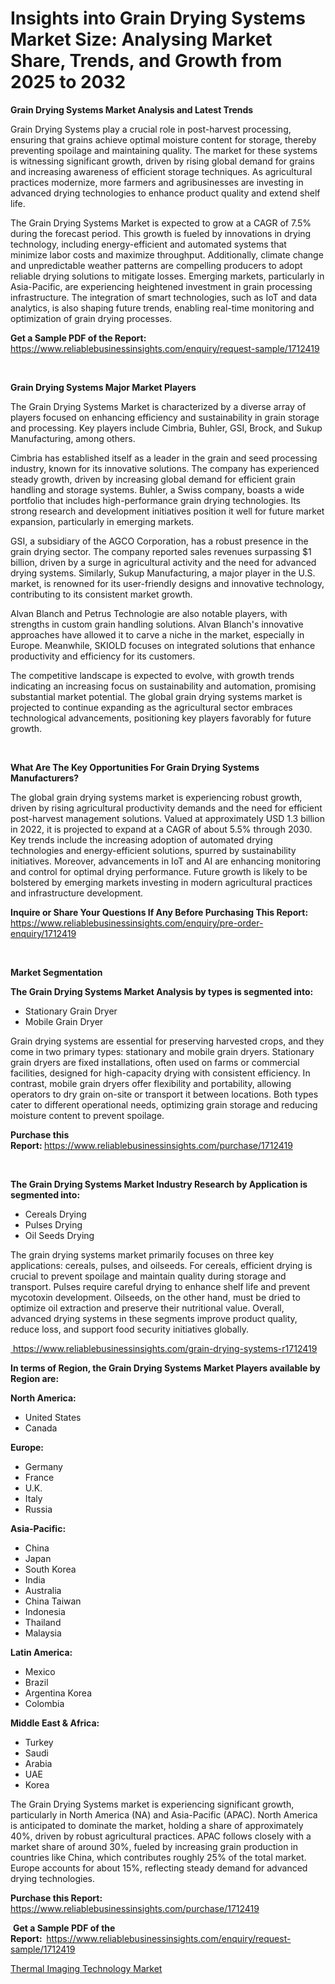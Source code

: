 <p><h1>Insights into Grain Drying Systems Market Size: Analysing Market Share, Trends, and Growth from 2025 to 2032</h1></p><p><strong>Grain Drying Systems Market Analysis and Latest Trends</strong></p>
<p><p>Grain Drying Systems play a crucial role in post-harvest processing, ensuring that grains achieve optimal moisture content for storage, thereby preventing spoilage and maintaining quality. The market for these systems is witnessing significant growth, driven by rising global demand for grains and increasing awareness of efficient storage techniques. As agricultural practices modernize, more farmers and agribusinesses are investing in advanced drying technologies to enhance product quality and extend shelf life.</p><p>The Grain Drying Systems Market is expected to grow at a CAGR of 7.5% during the forecast period. This growth is fueled by innovations in drying technology, including energy-efficient and automated systems that minimize labor costs and maximize throughput. Additionally, climate change and unpredictable weather patterns are compelling producers to adopt reliable drying solutions to mitigate losses. Emerging markets, particularly in Asia-Pacific, are experiencing heightened investment in grain processing infrastructure. The integration of smart technologies, such as IoT and data analytics, is also shaping future trends, enabling real-time monitoring and optimization of grain drying processes.</p></p>
<p><strong>Get a Sample PDF of the Report:&nbsp;</strong> <a href="https://www.reliablebusinessinsights.com/enquiry/request-sample/1712419?utm_campaign=3106&utm_medium=2&utm_source=Github&utm_content=ia&utm_term=28032025&utm_id=grain-drying-systems">https://www.reliablebusinessinsights.com/enquiry/request-sample/1712419</a></p>
<p>&nbsp;</p>
<p><strong>Grain Drying Systems Major Market Players</strong></p>
<p><p>The Grain Drying Systems Market is characterized by a diverse array of players focused on enhancing efficiency and sustainability in grain storage and processing. Key players include Cimbria, Buhler, GSI, Brock, and Sukup Manufacturing, among others.</p><p>Cimbria has established itself as a leader in the grain and seed processing industry, known for its innovative solutions. The company has experienced steady growth, driven by increasing global demand for efficient grain handling and storage systems. Buhler, a Swiss company, boasts a wide portfolio that includes high-performance grain drying technologies. Its strong research and development initiatives position it well for future market expansion, particularly in emerging markets.</p><p>GSI, a subsidiary of the AGCO Corporation, has a robust presence in the grain drying sector. The company reported sales revenues surpassing $1 billion, driven by a surge in agricultural activity and the need for advanced drying systems. Similarly, Sukup Manufacturing, a major player in the U.S. market, is renowned for its user-friendly designs and innovative technology, contributing to its consistent market growth.</p><p>Alvan Blanch and Petrus Technologie are also notable players, with strengths in custom grain handling solutions. Alvan Blanch's innovative approaches have allowed it to carve a niche in the market, especially in Europe. Meanwhile, SKIOLD focuses on integrated solutions that enhance productivity and efficiency for its customers.</p><p>The competitive landscape is expected to evolve, with growth trends indicating an increasing focus on sustainability and automation, promising substantial market potential. The global grain drying systems market is projected to continue expanding as the agricultural sector embraces technological advancements, positioning key players favorably for future growth.</p></p>
<p>&nbsp;</p>
<p><strong>What Are The Key Opportunities For Grain Drying Systems Manufacturers?</strong></p>
<p><p>The global grain drying systems market is experiencing robust growth, driven by rising agricultural productivity demands and the need for efficient post-harvest management solutions. Valued at approximately USD 1.3 billion in 2022, it is projected to expand at a CAGR of about 5.5% through 2030. Key trends include the increasing adoption of automated drying technologies and energy-efficient solutions, spurred by sustainability initiatives. Moreover, advancements in IoT and AI are enhancing monitoring and control for optimal drying performance. Future growth is likely to be bolstered by emerging markets investing in modern agricultural practices and infrastructure development.</p></p>
<p><strong>Inquire or Share Your Questions If Any Before Purchasing This Report:</strong> <a href="https://www.reliablebusinessinsights.com/enquiry/pre-order-enquiry/1712419?utm_campaign=3106&utm_medium=2&utm_source=Github&utm_content=ia&utm_term=28032025&utm_id=grain-drying-systems">https://www.reliablebusinessinsights.com/enquiry/pre-order-enquiry/1712419</a></p>
<p>&nbsp;</p>
<p><strong>Market Segmentation</strong></p>
<p><strong>The Grain Drying Systems Market Analysis by types is segmented into:</strong></p>
<p><ul><li>Stationary Grain Dryer</li><li>Mobile Grain Dryer</li></ul></p>
<p><p>Grain drying systems are essential for preserving harvested crops, and they come in two primary types: stationary and mobile grain dryers. Stationary grain dryers are fixed installations, often used on farms or commercial facilities, designed for high-capacity drying with consistent efficiency. In contrast, mobile grain dryers offer flexibility and portability, allowing operators to dry grain on-site or transport it between locations. Both types cater to different operational needs, optimizing grain storage and reducing moisture content to prevent spoilage.</p></p>
<p><strong>Purchase this Report:&nbsp;</strong><a href="https://www.reliablebusinessinsights.com/purchase/1712419?utm_campaign=3106&utm_medium=2&utm_source=Github&utm_content=ia&utm_term=28032025&utm_id=grain-drying-systems">https://www.reliablebusinessinsights.com/purchase/1712419</a></p>
<p>&nbsp;</p>
<p><strong>The Grain Drying Systems Market Industry Research by Application is segmented into:</strong></p>
<p><ul><li>Cereals Drying</li><li>Pulses Drying</li><li>Oil Seeds Drying</li></ul></p>
<p><p>The grain drying systems market primarily focuses on three key applications: cereals, pulses, and oilseeds. For cereals, efficient drying is crucial to prevent spoilage and maintain quality during storage and transport. Pulses require careful drying to enhance shelf life and prevent mycotoxin development. Oilseeds, on the other hand, must be dried to optimize oil extraction and preserve their nutritional value. Overall, advanced drying systems in these segments improve product quality, reduce loss, and support food security initiatives globally.</p></p>
<p><a href="https://www.reliablebusinessinsights.com/grain-drying-systems-r1712419?utm_campaign=3106&utm_medium=2&utm_source=Github&utm_content=ia&utm_term=28032025&utm_id=grain-drying-systems">&nbsp;https://www.reliablebusinessinsights.com/grain-drying-systems-r1712419</a></p>
<p><strong>In terms of Region, the Grain Drying Systems Market Players available by Region are:</strong></p>
<p>
    <p> <strong> North America: </strong>
        <ul>
            <li>United States</li>
            <li>Canada</li>
        </ul>
        </p> 
    <p> <strong> Europe: </strong>
        <ul>
            <li>Germany</li>
            <li>France</li>
            <li>U.K.</li>
            <li>Italy</li>
            <li>Russia</li>
        </ul>
        </p> 
    <p> <strong> Asia-Pacific: </strong>
        <ul>
            <li>China</li>
            <li>Japan</li>
            <li>South Korea</li>
            <li>India</li>
            <li>Australia</li>
            <li>China Taiwan</li>
            <li>Indonesia</li>
            <li>Thailand</li>
            <li>Malaysia</li>
        </ul>
        </p> 
    <p> <strong> Latin America: </strong>
        <ul>
            <li>Mexico</li>
            <li>Brazil</li>
            <li>Argentina Korea</li>
            <li>Colombia</li>
        </ul>
        </p> 
    <p> <strong> Middle East & Africa: </strong>
        <ul>
            <li>Turkey</li>
            <li>Saudi</li>
            <li>Arabia</li>
            <li>UAE</li>
            <li>Korea</li>
        </ul>
    </p>
    </p>
<p><p>The Grain Drying Systems market is experiencing significant growth, particularly in North America (NA) and Asia-Pacific (APAC). North America is anticipated to dominate the market, holding a share of approximately 40%, driven by robust agricultural practices. APAC follows closely with a market share of around 30%, fueled by increasing grain production in countries like China, which contributes roughly 25% of the total market. Europe accounts for about 15%, reflecting steady demand for advanced drying technologies.</p></p>
<p><strong>Purchase this Report: </strong><a href="https://www.reliablebusinessinsights.com/purchase/1712419?utm_campaign=3106&utm_medium=2&utm_source=Github&utm_content=ia&utm_term=28032025&utm_id=grain-drying-systems">https://www.reliablebusinessinsights.com/purchase/1712419</a></p>
<p>&nbsp;<strong>Get a Sample PDF of the Report:&nbsp;&nbsp;</strong><a href="https://www.reliablebusinessinsights.com/enquiry/request-sample/1712419?utm_campaign=3106&utm_medium=2&utm_source=Github&utm_content=ia&utm_term=28032025&utm_id=grain-drying-systems">https://www.reliablebusinessinsights.com/enquiry/request-sample/1712419</a></p>
<p><strong></strong></p>
<p><p><a href="https://github.com/ternainglin/Market-Research-Report-List-1/blob/main/thermal-imaging-technology-market.md?utm_campaign=3106&utm_medium=2&utm_source=Github&utm_content=ia&utm_term=28032025&utm_id=grain-drying-systems">Thermal Imaging Technology Market</a></p></p>